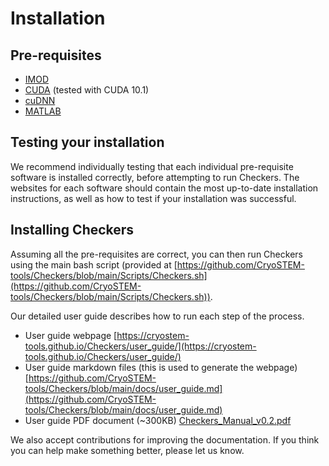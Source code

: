 # Installation

## Pre-requisites

- [IMOD](https://bio3d.colorado.edu/imod/)
- [CUDA](https://developer.nvidia.com/cuda-toolkit) (tested with CUDA 10.1)
- [cuDNN](https://developer.nvidia.com/cudnn)
- [MATLAB](https://www.mathworks.com/help/install/install-products.html)

## Testing your installation

We recommend individually testing that each individual pre-requisite software
is installed correctly, before attempting to run Checkers.
The websites for each software should contain the most up-to-date
installation instructions, as well as how to test if your installation was successful.

## Installing Checkers

Assuming all the pre-requisites are correct, you can then run Checkers using the
main bash script (provided at [https://github.com/CryoSTEM-tools/Checkers/blob/main/Scripts/Checkers.sh](https://github.com/CryoSTEM-tools/Checkers/blob/main/Scripts/Checkers.sh)).

Our detailed user guide describes how to run each step of the process.

- User guide webpage [https://cryostem-tools.github.io/Checkers/user_guide/](https://cryostem-tools.github.io/Checkers/user_guide/)
- User guide markdown files (this is used to generate the webpage) [https://github.com/CryoSTEM-tools/Checkers/blob/main/docs/user_guide.md](https://github.com/CryoSTEM-tools/Checkers/blob/main/docs/user_guide.md)
- User guide PDF document (~300KB) [Checkers_Manual_v0.2.pdf](https://github.com/CryoSTEM-tools/Checkers/blob/main/docs/Checkers_Manual_v0.2.pdf)

We also accept contributions for improving the documentation.
If you think you can help make something better, please let us know.

